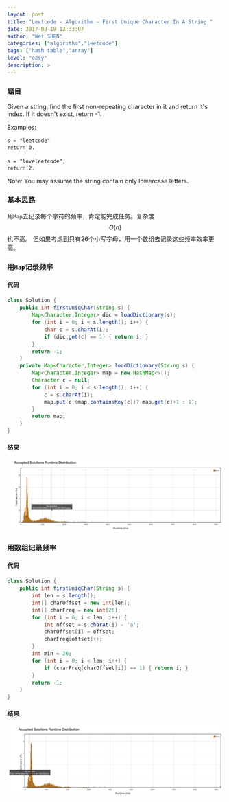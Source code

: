 ```yaml
---
layout: post
title: "Leetcode - Algorithm - First Unique Character In A String "
date: 2017-08-19 12:33:07
author: "Wei SHEN"
categories: ["algorithm","leetcode"]
tags: ["hash table","array"]
level: "easy"
description: >
---
```


### 题目
Given a string, find the first non-repeating character in it and return it's index. If it doesn't exist, return -1.

Examples:
```
s = "leetcode"
return 0.

s = "loveleetcode",
return 2.
```
Note: You may assume the string contain only lowercase letters.

### 基本思路
用`Map`去记录每个字符的频率，肯定能完成任务。复杂度 $$O(n)$$ 也不高。 但如果考虑到只有26个小写字母，用一个数组去记录这些频率效率更高。

### 用`Map`记录频率

#### 代码
```java
class Solution {
    public int firstUniqChar(String s) {
        Map<Character,Integer> dic = loadDictionary(s);
        for (int i = 0; i < s.length(); i++) {
            char c = s.charAt(i);
            if (dic.get(c) == 1) { return i; }
        }
        return -1;
    }
    private Map<Character,Integer> loadDictionary(String s) {
        Map<Character,Integer> map = new HashMap<>();
        Character c = null;
        for (int i = 0; i < s.length(); i++) {
            c = s.charAt(i);
            map.put(c,(map.containsKey(c))? map.get(c)+1 : 1);
        }
        return map;
    }
}
```

#### 结果
![first-unique-character-in-a-string-1](/images/leetcode/first-unique-character-in-a-string-1.png)


### 用数组记录频率

#### 代码
```java
class Solution {
    public int firstUniqChar(String s) {
        int len = s.length();
        int[] charOffset = new int[len];
        int[] charFreq = new int[26];
        for (int i = 0; i < len; i++) {
            int offset = s.charAt(i) - 'a';
            charOffset[i] = offset;
            charFreq[offset]++;
        }
        int min = 26;
        for (int i = 0; i < len; i++) {
            if (charFreq[charOffset[i]] == 1) { return i; }
        }
        return -1;
    }
}
```

#### 结果
![first-unique-character-in-a-string-2](/images/leetcode/first-unique-character-in-a-string-2.png)
